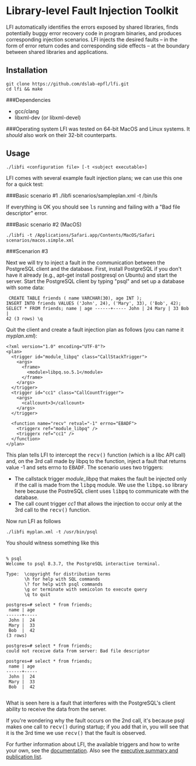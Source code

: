 
Library-level Fault Injection Toolkit
=====================================

LFI automatically identifies the errors exposed by shared libraries, finds potentially buggy error recovery code in program binaries, and produces corresponding injection scenarios. LFI injects the desired faults – in the form of error return codes and corresponding side effects – at the boundary between shared libraries and applications. 

Installation
------------
    git clone https://github.com/dslab-epfl/lfi.git
    cd lfi && make

###Dependencies
* gcc/clang
* libxml-dev (or libxml-devel)

###Operating system
LFI was tested on 64-bit MacOS and Linux systems. It *should* also work on their 32-bit counterparts.

Usage
-----

    ./libfi <configuration file> [-t <subject executable>]

LFI comes with several example fault injection plans; we can use this one for a quick test:

###Basic scenario #1
    ./libfi scenarios/sampleplan.xml -t /bin/ls

If everything is OK you should see <tt>ls</tt> running and failing with a "Bad file descriptor" error.

###Basic scenario #2 (MacOS)

    ./libfi -t /Applications/Safari.app/Contents/MacOS/Safari scenarios/macos.simple.xml

###Scenarion #3

Next we will try to inject a fault in the communication between the PostgreSQL client and the database. First, install PostgreSQL if you don't have it already (e.g., apt-get install postgresql on Ubuntu) and start the server. Start the PostgreSQL client by typing "psql" and set up a database with some data:

<code><pre>
CREATE TABLE friends ( name VARCHAR(30), age INT );
INSERT INTO friends VALUES ('John', 24), ('Mary', 33), ('Bob', 42);
SELECT * FROM friends;
 name | age 
------+-----
 John |  24
 Mary |  33
 Bob  |  42
(3 rows)
\q
</pre></code>

Quit the client and create a fault injection plan as follows (you can name it *myplan.xml*):


    <?xml version="1.0" encoding="UTF-8"?>
    <plan>
      <trigger id="module_libpq" class="CallStackTrigger">
        <args>
          <frame>
            <module>libpq.so.5.1</module>
          </frame>
        </args>
      </trigger>
      <trigger id="cc1" class="CallCountTrigger">
        <args>
          <callcount>3</callcount>
        </args>
      </trigger>

      <function name="recv" retval="-1" errno="EBADF">
        <triggerx ref="module_libpq" />
        <triggerx ref="cc1" />
      </function>
    </plan>

This plan tells LFI to intercept the <tt>recv()</tt> function (which is a libc API call) and, on the 3rd call made by libpq to the function, inject a fault that returns value -1 and sets errno to <tt>EBADF</tt>. The scenario uses two triggers:

* The callstack trigger *module_libpq* that makes the fault be injected only if the call is made from the <tt>libpq</tt> module. We use the <tt>libpq.so</tt> library here because the PostreSQL client uses <tt>libpq</tt> to communicate with the database.
* The call count trigger *cc1* that allows the injection to occur only at the 3rd call to the <tt>recv()</tt> function.

Now run LFI as follows

    ./libfi myplan.xml -t /usr/bin/psql

You should witness something like this

<pre><code>
% psql
Welcome to psql 8.3.7, the PostgreSQL interactive terminal.

Type:  \copyright for distribution terms
       \h for help with SQL commands
       \? for help with psql commands
       \g or terminate with semicolon to execute query
       \q to quit

postgres=# select * from friends;
 name | age 
------+-----
 John |  24
 Mary |  33
 Bob  |  42
(3 rows)

postgres=# select * from friends;
could not receive data from server: Bad file descriptor

postgres=# select * from friends;
 name | age 
------+-----
 John |  24
 Mary |  33
 Bob  |  42
 </code></pre>

What is seen here is a fault that interferes with the PostgreSQL's client ability to receive the data from the server.

If you're wondering why the fault occurs on the 2nd call, it's because psql makes one call to <tt>recv()</tt> during startup; if you add that in, you will see that it is the 3rd time we use <tt>recv()</tt> that the fault is observed.

For further information about LFI, the available triggers and how to write your own, see the [documentation](https://github.com/dslab-epfl/lfi/wiki/User-Manual). Also see the [executive summary and publication list](https://github.com/dslab-epfl/lfi/wiki).
